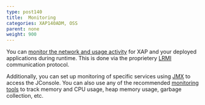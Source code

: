 ```yaml
---
type: post140
title:  Monitoring
categories: XAP140ADM, OSS
parent: none
weight: 900
---
```






 You can [monitor the network and usage activity](./monitoring-network-activity.html) for XAP and your deployed applications during runtime. This is done via the proprietery [LRMI](./tuning-communication-protocol.html) communication protocol.
 
 Additionally, you can set up monitoring of specific services using [JMX](./space-jmx-management.html) to access the JConsole. You can also use any of the recommended [monitoring tools](./suggested-monitoring-tools.html) to track memory and CPU usage, heap memory usage, garbage collection, etc.




